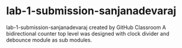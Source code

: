 # lab-1-submission-sanjanadevaraj
lab-1-submission-sanjanadevaraj created by GitHub Classroom
A bidirectional counter top level was designed with clock divider and debounce module as sub modules. 
